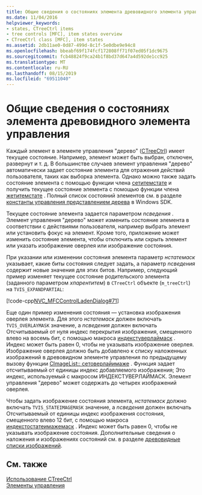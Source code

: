 ```yaml
---
title: Общие сведения о состояниях элемента древовидного элемента управления
ms.date: 11/04/2016
helpviewer_keywords:
- states, CTreeCtrl items
- tree controls [MFC], item states overview
- CTreeCtrl class [MFC], item states
ms.assetid: 2db11ae0-0d87-499d-8c1f-5e0dbe9e94c8
ms.openlocfilehash: bbeabf69f174fcf172808ff71f07ed05f1dc9675
ms.sourcegitcommit: fcb48824f9ca24b1f8bd37d647a4d592de1cc925
ms.translationtype: MT
ms.contentlocale: ru-RU
ms.lasthandoff: 08/15/2019
ms.locfileid: "69511040"
---
```

# <a name="tree-control-item-states-overview"></a>Общие сведения о состояниях элемента древовидного элемента управления

Каждый элемент в элементе управления "дерево" ([CTreeCtrl](../mfc/reference/ctreectrl-class.md)) имеет текущее состояние. Например, элемент может быть выбран, отключен, развернут и т. д. В большинстве случаев элемент управления "дерево" автоматически задает состояние элемента для отражения действий пользователя, таких как выборка элемента. Однако можно также задать состояние элемента с помощью функции члена [сетитемстате](../mfc/reference/ctreectrl-class.md#setitemstate) и получить текущее состояние элемента с помощью функции члена [жетитемстате](../mfc/reference/ctreectrl-class.md#getitemstate) . Полный список состояний элементов см. в разделе [константы управления представлением дерева](/windows/win32/Controls/tree-view-control-item-states) в Windows SDK.

Текущее состояние элемента задается параметром *nсведения* . Элемент управления "дерево" может изменить состояние элемента в соответствии с действиями пользователя, например выбрать элемент или установить фокус на элемент. Кроме того, приложение может изменить состояние элемента, чтобы отключить или скрыть элемент или указать изображение оверлея или изображение состояния.

При указании или изменении состояния элемента параметр *нстатемаск* указывает, какие биты состояния следует задать, а параметр *nсведения* содержит новые значения для этих битов. Например, следующий пример изменяет текущее состояние родительского элемента (заданного параметром *хпарентитем*) в `CTreeCtrl` объекте (`m_treeCtrl`) на `TVIS_EXPANDPARTIAL`:

[!code-cpp[NVC_MFCControlLadenDialog#71](../mfc/codesnippet/cpp/tree-control-item-states-overview_1.cpp)]

Еще один пример изменения состояния — установка изображения оверлея элемента. Для этого *нстатемаск* должен включать `TVIS_OVERLAYMASK` значение, а *nсведения* должен включать Отсчитываемый от нуля индекс перекрытия изображения, смещенного влево на восемь бит, с помощью макроса [индекстуверлаймаск](/windows/win32/api/commctrl/nf-commctrl-indextooverlaymask) . Индекс может быть равен 0, чтобы не указывать изображение оверлея. Изображение оверлея должно быть добавлено к списку наложенных изображений в древовидном элементе управления по предыдущему вызову функции [CImageList:: сетоверлайимаже](../mfc/reference/cimagelist-class.md#setoverlayimage) . Функция задает отсчитываемый от единицы индекс добавляемого изображения; Это индекс, используемый с макросом ИНДЕКСТУВЕРЛАЙМАСК. Элемент управления "дерево" может содержать до четырех изображений оверлея.

Чтобы задать изображение состояния элемента, *нстатемаск* должно включать `TVIS_STATEIMAGEMASK` значение, а *nсведения* должен включать Отсчитываемый от единицы индекс изображения состояния, смещенного влево 12 бит, с помощью макроса [индекстостатеимажемаск](/windows/win32/api/commctrl/nf-commctrl-indextostateimagemask) . Индекс может быть равен 0, чтобы не указывать изображение состояния. Дополнительные сведения о наложения и изображениях состояний см. в разделе [древовидные списки изображений](../mfc/tree-control-image-lists.md).

## <a name="see-also"></a>См. также

[Использование CTreeCtrl](../mfc/using-ctreectrl.md)<br/>
[Элементы управления](../mfc/controls-mfc.md)

